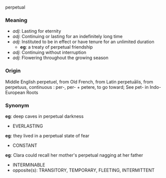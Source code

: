 perpetual
### Meaning
+ _adj_: Lasting for eternity
+ _adj_: Continuing or lasting for an indefinitely long time
+ _adj_: Instituted to be in effect or have tenure for an unlimited duration
    + __eg__: a treaty of perpetual friendship
+ _adj_: Continuing without interruption
+ _adj_: Flowering throughout the growing season

### Origin

Middle English perpetuel, from Old French, from Latin perpetuālis, from perpetuus, continuous : per-, per- + petere, to go toward; See pet- in Indo-European Roots

### Synonym

__eg__: deep caves in perpetual darkness

+ EVERLASTING

__eg__: they lived in a perpetual state of fear

+ CONSTANT

__eg__: Clara could recall her mother's perpetual nagging at her father

+ INTERMINABLE
+ opposite(s): TRANSITORY, TEMPORARY, FLEETING, INTERMITTENT


